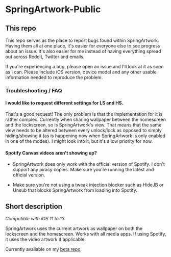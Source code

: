 SpringArtwork-Public
=================
## This repo
This repo serves as the place to report bugs found within SpringArtwork. Having them all at one place, it's easier for everyone else to see progress about an issue. It's also easier for me instead of having everything spread out across Reddit, Twitter and emails.

If you're experiencing a bug, please open an issue and I'll look at it as soon as I can. Please include iOS version, device model and any other usable information needed to reproduce the problem.

### Troubleshooting / FAQ
#### I would like to request different settings for LS and HS.
That's a good request! The only problem is that the implementation for it is rather complex. Currently when sharing wallpaper between the homescreen and the lockscreen, so is SpringArtwork's view. That means that the same view needs to be altered between every unlock/lock as opposed to simply hiding/showing it (as is happening now when SpringArtwork is only enabled in one of the modes). I might look into it, but it's a low priority for now.

#### Spotify Canvas videos aren't showing up?
* SpringArtwork does only work with the official version of Spotify. I don't support any piracy copies. Make sure you're running the latest and official version.

* Make sure you're not using a tweak injection blocker such as HideJB or Unsub that blocks SpringArtwork from loading into Spotify.

## Short description
*Compatible with iOS 11 to 13*

SpringArtwork uses the current artwork as wallpaper on both the lockscreen and the homescreen. Works with all media apps. If using Spotify, it uses the video artwork if applicable. 

Currently available on my [beta repo](https://http://henrikssonbrothers.com/cydia/repo).
